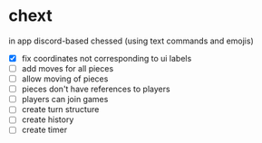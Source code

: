 # chext
 in app discord-based chessed (using text commands and emojis)
 
 - [x] fix coordinates not corresponding to ui labels
 - [ ] add moves for all pieces
 - [ ] allow moving of pieces
 - [ ] pieces don't have references to players
 - [ ] players can join games
 - [ ] create turn structure
 - [ ] create history
 - [ ] create timer
